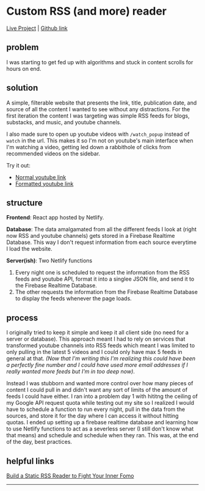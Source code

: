 # Custom RSS (and more) reader

[Live Project](https://gisele-rss-feed.netlify.app/) | [Github link](https://github.com/giselejfox/my-rss-reader)

## problem

I was starting to get fed up with algorithms and stuck in content scrolls for hours on end.

## solution

A simple, filterable website that presents the link, title, publication date, and source of all the content I wanted to see without any distractions. For the first iteration the content I was targeting was simple RSS feeds for blogs, substacks, and music, and youtube channels.

I also made sure to open up youtube videos with `/watch_popup` instead of `watch` in the url. This makes it so I'm not on youtube's main interface when I'm watching a video, getting led down a rabbithole of clicks from recommended videos on the sidebar. 

Try it out:
- [Normal youtube link](https://www.youtube.com/watch?v=p9TjuLb5k6s)
- [Formatted youtube link](https://www.youtube.com/watch_popup?v=p9TjuLb5k6s)

## structure

**Frontend**: React app hosted by Netlify.

**Database**: The data amalgamated from all the different feeds I look at (right now RSS and youtube channels) gets stored in a Firebase Realtime Database. This way I don't request information from each source everytime I load the website. 

**Server(ish)**: Two Netlify functions
1. Every night one is scheduled to request the information from the RSS feeds and youtube API, format it into a singlee JSON file, and send it to the Firebase Realtime Database.
2. The other requests the information from the Firebase Realtime Database to display the feeds whenever the page loads.

## process

I originally tried to keep it simple and keep it all client side (no need for a server or database). This approach meant I had to rely on services that transformed youtube channels into RSS feeds which meant I was limited to only pulling in the latest 5 videos and I could only have max 5 feeds in general at that. *(Now that I'm writing this I'm realizing this could have been a perfectly fine number and I could have used more email addresses if I really wanted more feeds but I'm in too deep now)*.

Instead I was stubborn and wanted more control over how many pieces of content I could pull in and didn't want any sort of limits of the amount of feeds I could have either. I ran into a problem day 1 with hititng the ceiling of my Google API request quota while testing out my site so I realized I would have to schedule a function to run every night, pull in the data from the sources, and store it for the day where I can access it without hitting quotas. I ended up setting up a firebase realtime database and learning how to use Netlify functions to act as a severless server (I still don't know what that means) and schedule and schedule when they ran. This was, at the end of the day, best practices.

## helpful links

[Build a Static RSS Reader to Fight Your Inner Fomo](https://www.smashingmagazine.com/2024/10/build-static-rss-reader-fight-fomo/)

---